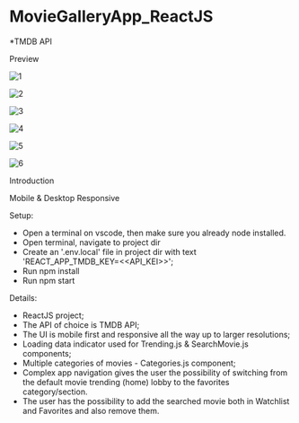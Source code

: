 # MovieGalleryApp_ReactJS
*TMDB API

Preview

![1](https://user-images.githubusercontent.com/74706560/171840319-f4bbe181-052e-4609-bc26-9da6b87af057.JPG)

![2](https://user-images.githubusercontent.com/74706560/171840353-e9c11b24-cbca-443c-83f4-35d9d5c85e81.JPG)

![3](https://user-images.githubusercontent.com/74706560/171840369-1cf3692d-d033-4bb1-a45d-93dd306a2736.JPG)

![4](https://user-images.githubusercontent.com/74706560/171840392-3cc41e54-3f7d-46b2-a12c-d11ef1fddaec.JPG)

![5](https://user-images.githubusercontent.com/74706560/171840401-b0462e9c-f536-4e75-84be-70665d8a1bf3.JPG)

![6](https://user-images.githubusercontent.com/74706560/171840407-810a8c06-9393-4241-8cfe-83d2e642e143.JPG)

Introduction

Mobile & Desktop Responsive

Setup:
* Open a terminal on vscode, then make sure you already node installed. 
* Open terminal, navigate to project dir
* Create an '.env.local' file in project dir with text 'REACT_APP_TMDB_KEY=<<API_KEI>>';
* Run npm install
* Run npm start

Details:
- ReactJS project;
- The API of choice is TMDB API;
- The UI is mobile first and responsive all the way up to larger resolutions;
- Loading data indicator used for Trending.js & SearchMovie.js components;
- Multiple categories of movies - Categories.js component;
- Complex app navigation gives the user the possibility of switching from the default movie trending (home) lobby to the favorites category/section.
- The user has the possibility to add the searched movie both in Watchlist and Favorites and also remove them.
